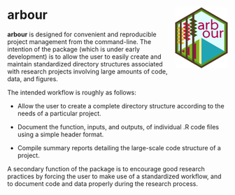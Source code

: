 # arbour <img src='man/figures/logo.png' align="right" height="138.5" />

**arbour** is designed for convenient and reproducible project management from the command-line. The intention of the package (which is under early development) is to allow the user to easily create and maintain standardized directory structures associated with research projects involving large amounts of code, data, and figures.

The intended workflow is roughly as follows:

- Allow the user to create a complete directory structure according to the 
needs of a particular project.

- Document the function, inputs, and outputs, of individual .R code files using 
a simple header format.

- Compile summary reports detailing the large-scale code structure of a project.

A secondary function of the package is to encourage good research practices by
forcing the user to make use of a standardized workflow, and to document code
and data properly during the research process.
